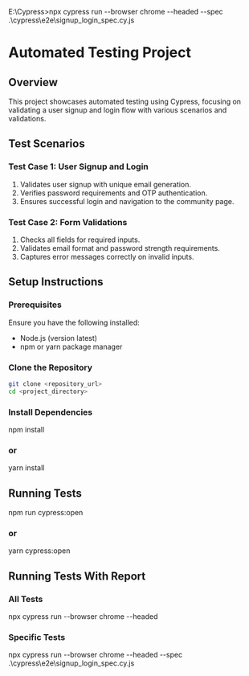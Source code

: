 E:\Cypress>npx  cypress run --browser chrome --headed --spec .\cypress\e2e\signup_login_spec.cy.js  


# Automated Testing Project

## Overview

This project showcases automated testing using Cypress, focusing on validating a user signup and login flow with various scenarios and validations.


## Test Scenarios

### Test Case 1: User Signup and Login
1. Validates user signup with unique email generation.
2. Verifies password requirements and OTP authentication.
3. Ensures successful login and navigation to the community page.

### Test Case 2: Form Validations
1. Checks all fields for required inputs.
2. Validates email format and password strength requirements.
3. Captures error messages correctly on invalid inputs.



## Setup Instructions

### Prerequisites

Ensure you have the following installed:

- Node.js (version latest)
- npm or yarn package manager

### Clone the Repository

```bash
git clone <repository_url>
cd <project_directory>
```

### Install Dependencies
npm install
### or
yarn install

## Running Tests

npm run cypress:open
### or
yarn cypress:open

## Running Tests With Report

### All Tests
npx  cypress run --browser chrome --headed  

### Specific Tests
npx  cypress run --browser chrome --headed --spec .\cypress\e2e\signup_login_spec.cy.js  

